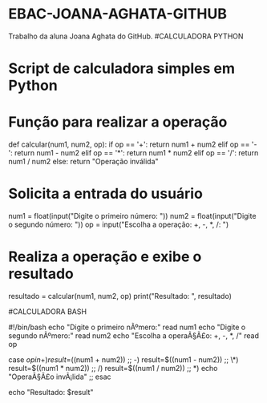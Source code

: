 # EBAC-JOANA-AGHATA-GITHUB

Trabalho da aluna Joana Aghata do GitHub.
#CALCULADORA PYTHON
# Script de calculadora simples em Python

# Função para realizar a operação
def calcular(num1, num2, op):
    if op == '+':
        return num1 + num2
    elif op == '-':
        return num1 - num2
    elif op == '*':
        return num1 * num2
    elif op == '/':
        return num1 / num2
    else:
        return "Operação inválida"

# Solicita a entrada do usuário
num1 = float(input("Digite o primeiro número: "))
num2 = float(input("Digite o segundo número: "))
op = input("Escolha a operação: +, -, *, /: ")

# Realiza a operação e exibe o resultado
resultado = calcular(num1, num2, op)
print("Resultado: ", resultado)

#CALCULADORA BASH

#!/bin/bash
echo "Digite o primeiro nÃºmero:"
read num1
echo "Digite o segundo nÃºmero:"
read num2
echo "Escolha a operaÃ§Ã£o: +, -, *, /"
read op

case $op in
  +) result=$((num1 + num2)) ;;
  -) result=$((num1 - num2)) ;;
  \*) result=$((num1 * num2)) ;;
  /) result=$((num1 / num2)) ;;
  *) echo "OperaÃ§Ã£o invÃ¡lida" ;;
esac

echo "Resultado: $result"

